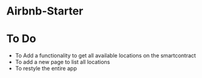 # Airbnb-Starter
# To Do
- To Add a functionality to get all available locations on the smartcontract
- To add a new page to list all locations
- To restyle the entire app